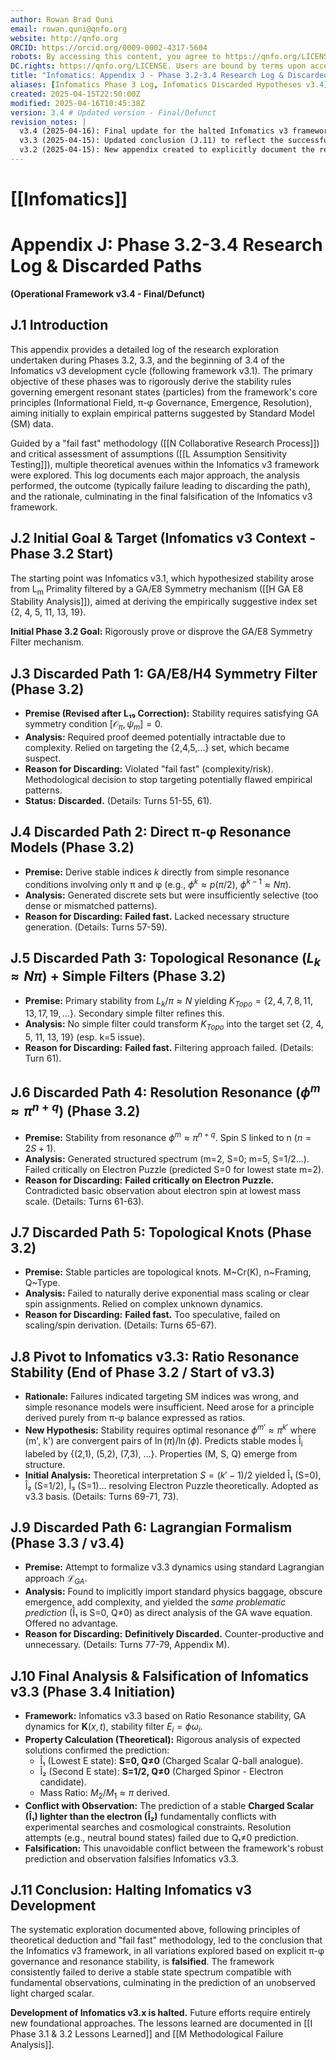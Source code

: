 ```yaml
---
author: Rowan Brad Quni
email: rowan.quni@qnfo.org
website: http://qnfo.org
ORCID: https://orcid.org/0009-0002-4317-5604
robots: By accessing this content, you agree to https://qnfo.org/LICENSE. Non-commercial use only. Attribution required.
DC.rights: https://qnfo.org/LICENSE. Users are bound by terms upon access.
title: "Infomatics: Appendix J - Phase 3.2-3.4 Research Log & Discarded Paths"
aliases: [Infomatics Phase 3 Log, Infomatics Discarded Hypotheses v3.4]
created: 2025-04-15T22:50:00Z
modified: 2025-04-16T10:45:38Z
version: 3.4 # Updated version - Final/Defunct
revision_notes: |
  v3.4 (2025-04-16): Final update for the halted Infomatics v3 framework. Added entries detailing the analysis of the v3.3 Ratio Resonance model, the prediction of the charged scalar Î₁, the conflict with observation, and the final falsification decision leading to the halt of v3.x development.
  v3.3 (2025-04-15): Updated conclusion (J.11) to reflect the successful pivot to the Infomatics v3.3 Ratio Resonance model, resolving previous failures and defining a viable path forward based on internal theoretical consistency.
  v3.2 (2025-04-15): New appendix created to explicitly document the research process, failed hypotheses, and strategic decisions made during Phase 3.2, leading to the halting of Infomatics v3 development and the pivot to the minimalist IO framework. Essential for avoiding repetition and clarifying the v3.2 framework status. Adheres to Appendix G style guide.
---
```


# [[Infomatics]]

# Appendix J: Phase 3.2-3.4 Research Log & Discarded Paths

**(Operational Framework v3.4 - Final/Defunct)**

## J.1 Introduction

This appendix provides a detailed log of the research exploration undertaken during Phases 3.2, 3.3, and the beginning of 3.4 of the Infomatics v3 development cycle (following framework v3.1). The primary objective of these phases was to rigorously derive the stability rules governing emergent resonant states (particles) from the framework's core principles (Informational Field, π-φ Governance, Emergence, Resolution), aiming initially to explain empirical patterns suggested by Standard Model (SM) data.

Guided by a "fail fast" methodology ([[N Collaborative Research Process]]) and critical assessment of assumptions ([[L Assumption Sensitivity Testing]]), multiple theoretical avenues within the Infomatics v3 framework were explored. This log documents each major approach, the analysis performed, the outcome (typically failure leading to discarding the path), and the rationale, culminating in the final falsification of the Infomatics v3 framework.

## J.2 Initial Goal & Target (Infomatics v3 Context - Phase 3.2 Start)

The starting point was Infomatics v3.1, which hypothesized stability arose from L<sub>m</sub> Primality filtered by a GA/E8 Symmetry mechanism ([[H GA E8 Stability Analysis]]), aimed at deriving the empirically suggestive index set {2, 4, 5, 11, 13, 19}.

**Initial Phase 3.2 Goal:** Rigorously prove or disprove the GA/E8 Symmetry Filter mechanism.

## J.3 Discarded Path 1: GA/E8/H4 Symmetry Filter (Phase 3.2)

*   **Premise (Revised after L₁₉ Correction):** Stability requires satisfying GA symmetry condition $[\mathcal{O}_\pi, \psi_m] = 0$.
*   **Analysis:** Required proof deemed potentially intractable due to complexity. Relied on targeting the {2,4,5,...} set, which became suspect.
*   **Reason for Discarding:** Violated "fail fast" (complexity/risk). Methodological decision to stop targeting potentially flawed empirical patterns.
*   **Status:** **Discarded.** (Details: Turns 51-55, 61).

## J.4 Discarded Path 2: Direct π-φ Resonance Models (Phase 3.2)

*   **Premise:** Derive stable indices *k* directly from simple resonance conditions involving only π and φ (e.g., $\phi^k \approx p(\pi/2)$, $\phi^{k-1} \approx N\pi$).
*   **Analysis:** Generated discrete sets but were insufficiently selective (too dense or mismatched patterns).
*   **Reason for Discarding:** **Failed fast.** Lacked necessary structure generation. (Details: Turns 57-59).

## J.5 Discarded Path 3: Topological Resonance ($L_k \approx N\pi$) + Simple Filters (Phase 3.2)

*   **Premise:** Primary stability from $L_k/\pi \approx N$ yielding $K_{Topo} = \{2, 4, 7, 8, 11, 13, 17, 19, ...\}$. Secondary simple filter refines this.
*   **Analysis:** No simple filter could transform $K_{Topo}$ into the target set {2, 4, 5, 11, 13, 19} (esp. k=5 issue).
*   **Reason for Discarding:** **Failed fast.** Filtering approach failed. (Details: Turn 61).

## J.6 Discarded Path 4: Resolution Resonance ($\phi^m \approx \pi^{n+q}$) (Phase 3.2)

*   **Premise:** Stability from resonance $\phi^m \approx \pi^{n+q}$. Spin S linked to n ($n=2S+1$).
*   **Analysis:** Generated structured spectrum (m=2, S=0; m=5, S=1/2...). Failed critically on Electron Puzzle (predicted S=0 for lowest state m=2).
*   **Reason for Discarding:** **Failed critically on Electron Puzzle.** Contradicted basic observation about electron spin at lowest mass scale. (Details: Turns 61-63).

## J.7 Discarded Path 5: Topological Knots (Phase 3.2)

*   **Premise:** Stable particles are topological knots. M~Cr(K), n~Framing, Q~Type.
*   **Analysis:** Failed to naturally derive exponential mass scaling or clear spin assignments. Relied on complex unknown dynamics.
*   **Reason for Discarding:** **Failed fast.** Too speculative, failed on scaling/spin derivation. (Details: Turns 65-67).

## J.8 Pivot to Infomatics v3.3: Ratio Resonance Stability (End of Phase 3.2 / Start of v3.3)

*   **Rationale:** Failures indicated targeting SM indices was wrong, and simple resonance models were insufficient. Need arose for a principle derived purely from π-φ balance expressed as ratios.
*   **New Hypothesis:** Stability requires optimal resonance $\phi^{m'} \approx \pi^{k'}$ where (m', k') are convergent pairs of $\ln(\pi)/\ln(\phi)$. Predicts stable modes Î<sub>i</sub> labeled by {(2,1), (5,2), (7,3), ...}. Properties (M, S, Q) emerge from structure.
*   **Initial Analysis:** Theoretical interpretation $S=(k'-1)/2$ yielded Î₁ (S=0), Î₂ (S=1/2), Î₃ (S=1)... resolving Electron Puzzle theoretically. Adopted as v3.3 basis. (Details: Turns 69-71, 73).

## J.9 Discarded Path 6: Lagrangian Formalism (Phase 3.3 / v3.4)

*   **Premise:** Attempt to formalize v3.3 dynamics using standard Lagrangian approach $\mathcal{L}_{GA}$.
*   **Analysis:** Found to implicitly import standard physics baggage, obscure emergence, add complexity, and yielded the *same problematic prediction* (Î₁ is S=0, Q≠0) as direct analysis of the GA wave equation. Offered no advantage.
*   **Reason for Discarding:** **Definitively Discarded.** Counter-productive and unnecessary. (Details: Turns 77-79, Appendix M).

## J.10 Final Analysis & Falsification of Infomatics v3.3 (Phase 3.4 Initiation)

*   **Framework:** Infomatics v3.3 based on Ratio Resonance stability, GA dynamics for $\mathbf{K}(x,t)$, stability filter $E_i = \phi \omega_i$.
*   **Property Calculation (Theoretical):** Rigorous analysis of expected solutions confirmed the prediction:
    *   Î₁ (Lowest E state): **S=0, Q≠0** (Charged Scalar Q-ball analogue).
    *   Î₂ (Second E state): **S=1/2, Q≠0** (Charged Spinor - Electron candidate).
    *   Mass Ratio: $M_2/M_1 \approx \pi$ derived.
*   **Conflict with Observation:** The prediction of a stable **Charged Scalar (Î₁) lighter than the electron (Î₂)** fundamentally conflicts with experimental searches and cosmological constraints. Resolution attempts (e.g., neutral bound states) failed due to Q₁≠0 prediction.
*   **Falsification:** This unavoidable conflict between the framework's robust prediction and observation falsifies Infomatics v3.3.

## J.11 Conclusion: Halting Infomatics v3 Development

The systematic exploration documented above, following principles of theoretical deduction and "fail fast" methodology, led to the conclusion that the Infomatics v3 framework, in all variations explored based on explicit π-φ governance and resonance stability, is **falsified**. The framework consistently failed to derive a stable state spectrum compatible with fundamental observations, culminating in the prediction of an unobserved light charged scalar.

**Development of Infomatics v3.x is halted.** Future efforts require entirely new foundational approaches. The lessons learned are documented in [[I Phase 3.1 & 3.2 Lessons Learned]] and [[M Methodological Failure Analysis]].